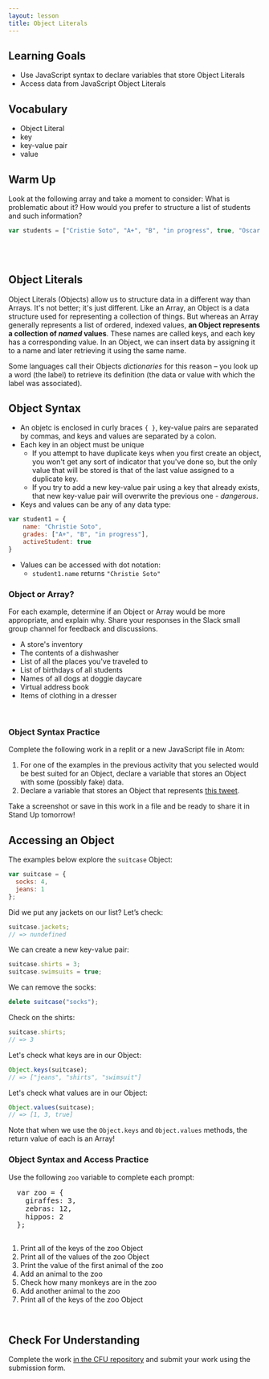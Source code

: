 ```yaml
---
layout: lesson
title: Object Literals
---
```


## Learning Goals

- Use JavaScript syntax to declare variables that store Object Literals
- Access data from JavaScript Object Literals

## Vocabulary

- <span class="vocab">Object Literal</span>
- <span class="vocab">key</span>
- <span class="vocab">key-value pair</span>
- <span class="vocab">value</span>

## Warm Up

Look at the following array and take a moment to consider: What is problematic about it? How would you prefer to structure a list of students and such information?

```javascript
var students = ["Cristie Soto", "A+", "B", "in progress", true, "Oscar Smith", "A-", "D", "dropped", true];
```
<br>
<br>

## Object Literals

Object Literals (Objects) allow us to structure data in a different way than Arrays. It's not better; it's just different. Like an Array, an Object is a data structure used for representing a collection of things. But whereas an Array generally represents a list of ordered, indexed values, **an <span class="vocab">Object</span> represents a collection of _named_ values**. These names are called <span class="vocab">keys</span>, and each key has a corresponding <span class="vocab">value</span>. In an Object, we can insert data by assigning it to a name and later retrieving it using the same name.

Some languages call their Objects _dictionaries_ for this reason – you look up a word (the label) to retrieve its definition (the data or value with which the label was associated).

## Object Syntax

- An objetc is enclosed in curly braces `{ }`, <span class="vocab">key-value</span> pairs are separated by commas, and keys and values are separated by a colon.
- Each key in an object must be unique
  - If you attempt to have duplicate keys when you first create an object, you won't get any sort of indicator that you've done so, but the only value that will be stored is that of the last value assigned to a duplicate key.
  - If you try to add a new key-value pair using a key that already exists, that new key-value pair will overwrite the previous one - _dangerous_.
- Keys and values can be any of any data type:
```javascript  
var student1 = {
    name: "Christie Soto",
    grades: ["A+", "B", "in progress"],
    activeStudent: true
}
```
- Values can be accessed with dot notation:
  - `student1.name` returns `"Christie Soto"`

<div class="s-card">
  <h3>Object or Array?</h3> 
  <p>For each example, determine if an Object or Array would be more appropriate, and explain why. Share your responses in the Slack small group channel for feedback and discussions.</p>
  <ul>
    <li>A store's inventory</li>
    <li>The contents of a dishwasher</li>
    <li>List of all the places you've traveled to</li>
    <li>List of birthdays of all students</li>
    <li>Names of all dogs at doggie daycare</li>
    <li>Virtual address book</li>
    <li>Items of clothing in a dresser</li>
  </ul>
</div>
<br>

<div class="s-card">
  <h3>Object Syntax Practice</h3> 
  <p>Complete the following work in a replit or a new JavaScript file in Atom:</p>
  <ol>
    <li>For one of the examples in the previous activity that you selected would be best suited for an Object, declare a variable that stores an Object with some (possibly fake) data.</li>
    <li>Declare a variable that stores an Object that represents <a href="https://twitter.com/MechEngSanchez/status/1485947286396014593" target="blank">this tweet</a>.</li>
  </ol>
  <p>Take a screenshot or save in this work in a file and be ready to share it in Stand Up tomorrow!</p>
</div>

## Accessing an Object

The examples below explore the `suitcase` Object:

```javascript
var suitcase = { 
  socks: 4,
  jeans: 1
};
```

Did we put any jackets on our list? Let’s check:
```javascript
suitcase.jackets;
// => nundefined
```

We can create a new key-value pair:
```javascript
suitcase.shirts = 3;
suitcase.swimsuits = true;
```

We can remove the socks:
```javascript
delete suitcase("socks");
```

Check on the shirts:
```javascript
suitcase.shirts;
// => 3
```

Let's check what keys are in our Object:
```javascript
Object.keys(suitcase);
// => ["jeans", "shirts", "swimsuit"]
```

Let's check what values are in our Object:
```javascript
Object.values(suitcase);
// => [1, 3, true]
```

Note that when we use the `Object.keys` and `Object.values` methods, the return value of each is an Array!
<br>

<div class="s-card">
  <h3>Object Syntax and Access Practice</h3> 
  <p>Use the following <code>zoo</code> variable to complete each prompt:</p>
  <pre>
  var zoo = {
    giraffes: 3,
    zebras: 12,
    hippos: 2
  };
  </pre>
  <ol>
    <li>Print all of the keys of the zoo Object</li>
    <li>Print all of the values of the zoo Object</li>
    <li>Print the value of the first animal of the zoo</li>
    <li>Add an animal to the zoo</li>
    <li>Check how many monkeys are in the zoo</li>
    <li>Add another animal to the zoo</li>
    <li>Print all of the keys of the zoo Object</li>
  </ol>
</div>
<br>

## Check For Understanding

Complete the work <a href="https://github.com/turingschool/m0_fe_objects" target="_blank">in the CFU repository</a> and submit your work using the submission form.

<br>
<br>
<br>